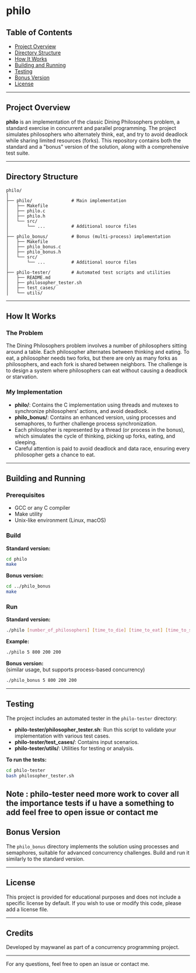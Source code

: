 # philo

## Table of Contents
- [Project Overview](#project-overview)
- [Directory Structure](#directory-structure)
- [How It Works](#how-it-works)
- [Building and Running](#building-and-running)
- [Testing](#testing)
- [Bonus Version](#bonus-version)
- [License](#license)

---

## Project Overview

**philo** is an implementation of the classic Dining Philosophers problem, a standard exercise in concurrent and parallel programming. The project simulates philosophers who alternately think, eat, and try to avoid deadlock while sharing limited resources (forks). This repository contains both the standard and a "bonus" version of the solution, along with a comprehensive test suite.

---

## Directory Structure

```
philo/
│
├── philo/               # Main implementation
│   ├── Makefile
│   ├── philo.c
│   ├── philo.h
│   └── src/
│       └── ...          # Additional source files
│
├── philo_bonus/         # Bonus (multi-process) implementation
│   ├── Makefile
│   ├── philo_bonus.c
│   ├── philo_bonus.h
│   └── src/
│       └── ...          # Additional source files
│
├── philo-tester/        # Automated test scripts and utilities
│   ├── README.md
│   ├── philosopher_tester.sh
│   ├── test_cases/
│   └── utils/
```

---

## How It Works

### The Problem

The Dining Philosophers problem involves a number of philosophers sitting around a table. Each philosopher alternates between thinking and eating. To eat, a philosopher needs two forks, but there are only as many forks as philosophers, and each fork is shared between neighbors. The challenge is to design a system where philosophers can eat without causing a deadlock or starvation.

### My Implementation

- **philo/**: Contains the C implementation using threads and mutexes to synchronize philosophers’ actions, and avoid deadlock.
- **philo_bonus/**: Contains an enhanced version, using processes and semaphores, to further challenge process synchronization.
- Each philosopher is represented by a thread (or process in the bonus), which simulates the cycle of thinking, picking up forks, eating, and sleeping.
- Careful attention is paid to avoid deadlock and data race, ensuring every philosopher gets a chance to eat.

---

## Building and Running

### Prerequisites

- GCC or any C compiler
- Make utility
- Unix-like environment (Linux, macOS)

### Build

**Standard version:**
```bash
cd philo
make
```

**Bonus version:**
```bash
cd ../philo_bonus
make
```

### Run

**Standard version:**
```bash
./philo [number_of_philosophers] [time_to_die] [time_to_eat] [time_to_sleep] [optional_number_of_times_each_philosopher_must_eat]
```

**Example:**
```bash
./philo 5 800 200 200
```

**Bonus version:**  
(similar usage, but supports process-based concurrency)
```bash
./philo_bonus 5 800 200 200
```

---

## Testing

The project includes an automated tester in the `philo-tester` directory:

- **philo-tester/philosopher_tester.sh**: Run this script to validate your implementation with various test cases.
- **philo-tester/test_cases/**: Contains input scenarios.
- **philo-tester/utils/**: Utilities for testing or analysis.

**To run the tests:**
```bash
cd philo-tester
bash philosopher_tester.sh
```
Note : philo-tester need more work to cover all the importance tests if u have a something to add feel free to open issue or contact me
---

## Bonus Version

The `philo_bonus` directory implements the solution using processes and semaphores, suitable for advanced concurrency challenges. Build and run it similarly to the standard version.

---

## License

This project is provided for educational purposes and does not include a specific license by default. If you wish to use or modify this code, please add a license file.

---

## Credits

Developed by maywanel as part of a concurrency programming project.

---

For any questions, feel free to open an issue or contact me.
